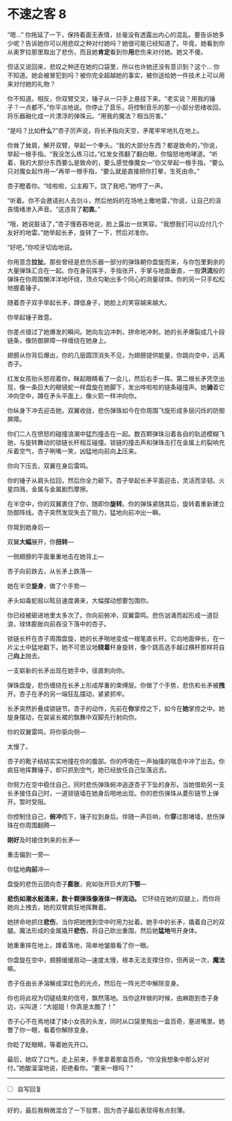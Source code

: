 # 不速之客 8

“嗯...” 你拖延了一下，保持着面无表情，丝毫没有透露出内心的混乱。要告诉她多少呢？告诉她你可以用悲叹之种对付她吗？她很可能已经知道了。毕竟，她看到你从奥罗拉那里取出了悲伤，而且她**肯定**看到你**用**悲伤来对付她。她又不傻。

但话又说回来，悲叹之种还在她的口袋里，所以也许她还没有意识到？这个... 你不知道。她会被冒犯到吗？被你完全超越她的事实，被你送给她一件技术上可以用来对付她的礼物？

你不知道。相反，你双臂交叉，锤子从一只手上悬挂下来。“老实说？用我的锤子？一点都不，”你平淡地说。你停止了音乐，将控制音乐的那一小部分思绪收回，将乐器融化成一片漂浮的弹珠云。“用我的魔法？相当厉害。”

“是吗？比如**什么**?”杏子厉声说，将长矛指向天空，矛尾牢牢地扎在地上。

你耸了耸肩，解开双臂，举起一个拳头。“我的大部分东西？都是致命的，”你说，举起一根手指。“我没怎么练习过。”红发女孩翻了翻白眼，你恼怒地咆哮道。“听着，我的大部分东西要么是致命的，要么感觉像魔女—”你又举起一根手指，“要么只对魔女起作用—”再举一根手指，“要么就是直接把你打晕，生死由命。”

杏子瞪着你。“哇啦啦，公主殿下。饶了我吧，”她哼了一声。

“听着。你不会邀请别人去剑斗，然后他妈的在场地上撒地雷，”你说，让自己的沮丧情绪渗入声音。“这违背了**初衷**。”

“哦，她说脏话了，”杏子慢吞吞地说，脸上露出一丝笑容。“我想我们可以应付几个友好的地雷。”她举起长矛，旋转了一下，然后对准你。

“好吧，”你咬牙切齿地说。

你用意念**拉扯**。那些曾经是悲伤乐器一部分的弹珠朝你盘旋而来，与你包里剩余的大量弹珠汇合在一起。你在身前挥手，手指张开，手掌与地面垂直，一股**洪流**般的弹珠在你周围懒洋洋地环绕，顶点勾勒出多个同心的测量球体。你的另一只手松松地握着锤子。

随着杏子双手举起长矛，蹲低身子，她脸上的笑容越来越大。

你举起锤子致意。

你差点错过了她爆发的瞬间。她向左边冲刺，拼命地冲刺，她的长矛爆裂成几十段链条，像防御屏障一样缠绕在她身上。

翅膀从你背后爆出，你的几层圆顶消失不见，为翅膀提供能量，你跳向空中，远离杏子。

红发女孩抬头怒视着你，眯起眼睛看了一会儿，然后右手一挥。第二根长矛凭空出现，像一条巨大的眼镜蛇一样盘旋在她脚下，发出哗啦啦的链条碰撞声。她**骑**着它冲向空中，蹲在矛头平面上，像火箭一样冲向你。

你纵身下冲去迎击她，双翼收拢，悲伤弹珠如今在你周围飞旋形成多层闪烁的防御屏障。

你们二人在愤怒的碰撞浪潮中猛烈撞击在一起。数百颗弹珠沿着各自的轨迹模糊飞驰，与旋转舞动的锁链长杆相互碰撞。锁链的撞击声和弹珠击打在金属上的裂响充斥着空气，杏子咧嘴一笑，凶猛地向前向**上**压来。

你向下压去，双翼在身后雷鸣。

你的锤子从肩头拉回，然后你全力砸下。杏子举起长矛平面迎击，灵活而坚韧。火星四溅，金属与金属剧烈摩擦。

在半空中，你的双翼裹住了你，随即你**旋转**。你的弹珠紧随其后，旋转着重新建立防御阵线。杏子突然发现失去了阻力，猛地向前冲出一瞬。

你晃到她身后—

双翼**大幅**展开，你**扭转**—

一侧翅膀的平面重重地击在她背上—

杏子向前跌去，从长矛上跌落—

她在半空**旋身**，做了个手势—

矛头如毒蛇般以眩目速度袭来，大幅摆动想要包围你。

你已经被砸进地里太多次了。你向前俯冲，双翼雷鸣。悲伤汹涌而起形成一道巨浪，球体膨胀向前吞没下落中的杏子。

锁链长杆在杏子周围盘旋，她的长矛啪地变成一根笔直长杆。它向地面伸长，在一片尘土中猛地戳下。她不可思议地**绕着**杆身旋转，像个跳高选手越过横杆那样将自己**向上**抛去。

一支崭新的长矛出现在她手中，径直刺向你。

弹珠盘旋，悲伤缠绕在长矛上形成厚重的束缚层。你做了个手势，悲伤和长矛被**拽**开。杏子在矛的另一端狂乱摆动，紧紧抓牢。

长矛突然折叠成锁链节。杏子的动作，先前在**你**掌控之下，如今在**她**掌控之中。她旋身摆动，在袈裟长裙的飘舞中双脚先行射向你。

你的双翼雷鸣，将你驱向侧—

太慢了。

杏子的靴子结结实实地撞在你的腹部。你的呼吸在一声抽搐的喘息中冲了出去。你疯狂地挥舞锤子，却只抓到空气，她已经放任自己坠落远去。

你努力在空中稳住自己，同时悲伤弹珠俯冲追逐杏子下坠的身形。当她借助另一支长矛接住自己时，一道锁链墙在她身后啪地出现。你的悲伤弹珠从菱形链节上弹开。暂时受阻。

你控制住自己，**俯冲**而下，锤子拉到身后。伴随一声巨响，你**穿**过那堵墙，悲伤弹珠在你周围翻腾—

**刚好**及时接住刺来的长矛—

重击偏到一旁—

你猛地**向前**冲—

盘旋的悲伤云团向杏子**膨胀**，宛如张开巨大的**下颚**—

**悲伤如潮水般涌来，数十颗弹珠像液体一样流动。** 它环绕在她的双腿上，而你将她向上拽去，她的双臂疯狂地挥舞着。

她拼命地抓住**悲伤**，当你把她拽到空中时用力扯着。她手中的长矛，撬着自己的双腿。魔法形成的金属撬开**悲伤**，将自己砍出重围，然后她**猛地**甩开身体。

她重重摔在地上，蹲着落地，简单地皱眉看了你一眼。

你盘旋在空中，翅膀缓缓扇动—速度太慢，根本无法支撑住你，但再说一次，**魔法**嘛。

杏子任由长矛溶解成深红色的光点，然后在一阵光芒中解除变身。

你也将此视为切磋结束的信号，飘然落地。当你这样做的时候，由麻跑到杏子身边，尖叫道：“大姐姐！你真是太酷了！”

杏子心不在焉地揉了揉小女孩的头发，同时从口袋里掏出一盒百奇，塞进嘴里。她瞥了你一眼，看着你解除变身。

你眨了眨眼睛，等着她先开口。

最后，她叹了口气，走上前来，手里拿着那盒百奇。“你没我想象中那么好对付。”她酸溜溜地说，拒绝看你。“要来一根吗？”

---

- [ ] 自写回复

---

好的，最后我稍微混合了一下投票，因为杏子最后表现得有点刻薄。
